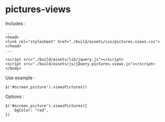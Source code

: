 # pictures-views




Includes :
```
...
<head>
<link rel="stylesheet" href="./build/assets/css/pictures.views.css">
</head>
...

<script src="./build/assets/lib/jquery.js"></script>
<script src="./build/assets/js/jQuery.pictures.views.js"></script>
</body>
```

Use example :
```
$('#screen_picture').viewsPictures()
```


Options :
```
$('#screen_picture').viewsPictures({
    bgColor: "red",
})
```
